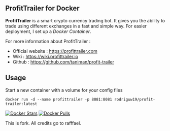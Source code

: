 ProfitTrailer for Docker
------------------------

**ProfitTrailer** is a smart crypto currency trading bot. It gives you the ability to trade using different exchanges in a fast and simple way.
For easier deployment, I set up a *Docker Container*.

For more information about ProfitTrailer :

 - Official website : https://profittrailer.com
 - Wiki : https://wiki.profittrailer.io
 - Github : https://github.com/taniman/profit-trailer

Usage
-----

Start a new container with a volume for your config files

    docker run -d --name profittrailer -p 8081:8081 rodriguw19/profit-trailer:latest

[![Docker Stars](https://img.shields.io/docker/stars/rodriguw19/profit-trailer.svg)](https://hub.docker.com/r/rodriguw19/profit-trailer/)
[![Docker Pulls](https://img.shields.io/docker/pulls/rodriguw19/profit-trailer.svg)](https://hub.docker.com/r/rodriguw19/profit-trailer/)

This is fork. All credits go to rafffael.
